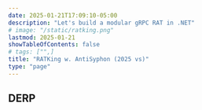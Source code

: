 ```yaml
---
date: 2025-01-21T17:09:10-05:00
description: "Let's build a modular gRPC RAT in .NET"
# image: "/static/ratking.png"
lastmod: 2025-01-21
showTableOfContents: false
# tags: ["",]
title: "RATKing w. AntiSyphon (2025 vs)"
type: "page"
---
```



## DERP
